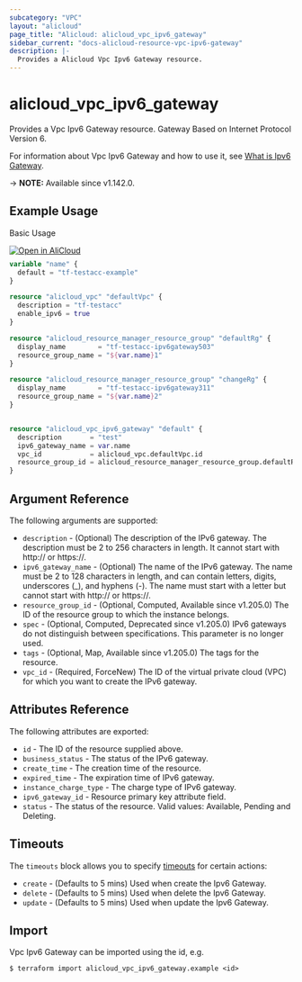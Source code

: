 ```yaml
---
subcategory: "VPC"
layout: "alicloud"
page_title: "Alicloud: alicloud_vpc_ipv6_gateway"
sidebar_current: "docs-alicloud-resource-vpc-ipv6-gateway"
description: |-
  Provides a Alicloud Vpc Ipv6 Gateway resource.
---
```


# alicloud_vpc_ipv6_gateway

Provides a Vpc Ipv6 Gateway resource. Gateway Based on Internet Protocol Version 6.

For information about Vpc Ipv6 Gateway and how to use it, see [What is Ipv6 Gateway](https://www.alibabacloud.com/help/en/virtual-private-cloud/latest/createipv6gateway).

-> **NOTE:** Available since v1.142.0.

## Example Usage

Basic Usage

<div style="display: block;margin-bottom: 40px;"><div class="oics-button" style="float: right;position: absolute;margin-bottom: 10px;">
  <a href="https://api.aliyun.com/terraform?resource=alicloud_vpc_ipv6_gateway&exampleId=d97797f0-b837-212d-a0be-0587d2cd424aa8696d39&activeTab=example&spm=docs.r.vpc_ipv6_gateway.0.d97797f0b8&intl_lang=EN_US" target="_blank">
    <img alt="Open in AliCloud" src="https://img.alicdn.com/imgextra/i1/O1CN01hjjqXv1uYUlY56FyX_!!6000000006049-55-tps-254-36.svg" style="max-height: 44px; max-width: 100%;">
  </a>
</div></div>

```terraform
variable "name" {
  default = "tf-testacc-example"
}

resource "alicloud_vpc" "defaultVpc" {
  description = "tf-testacc"
  enable_ipv6 = true
}

resource "alicloud_resource_manager_resource_group" "defaultRg" {
  display_name        = "tf-testacc-ipv6gateway503"
  resource_group_name = "${var.name}1"
}

resource "alicloud_resource_manager_resource_group" "changeRg" {
  display_name        = "tf-testacc-ipv6gateway311"
  resource_group_name = "${var.name}2"
}


resource "alicloud_vpc_ipv6_gateway" "default" {
  description       = "test"
  ipv6_gateway_name = var.name
  vpc_id            = alicloud_vpc.defaultVpc.id
  resource_group_id = alicloud_resource_manager_resource_group.defaultRg.id
}
```

## Argument Reference

The following arguments are supported:
* `description` - (Optional) The description of the IPv6 gateway. The description must be 2 to 256 characters in length. It cannot start with http:// or https://.
* `ipv6_gateway_name` - (Optional) The name of the IPv6 gateway. The name must be 2 to 128 characters in length, and can contain letters, digits, underscores (_), and hyphens (-). The name must start with a letter but cannot start with http:// or https://.
* `resource_group_id` - (Optional, Computed, Available since v1.205.0) The ID of the resource group to which the instance belongs.
* `spec` - (Optional, Computed, Deprecated since v1.205.0) IPv6 gateways do not distinguish between specifications. This parameter is no longer used.
* `tags` - (Optional, Map, Available since v1.205.0) The tags for the resource.
* `vpc_id` - (Required, ForceNew) The ID of the virtual private cloud (VPC) for which you want to create the IPv6 gateway.



## Attributes Reference

The following attributes are exported:
* `id` - The ID of the resource supplied above.
* `business_status` - The status of the IPv6 gateway.
* `create_time` - The creation time of the resource.
* `expired_time` - The expiration time of IPv6 gateway.
* `instance_charge_type` - The charge type of IPv6 gateway.
* `ipv6_gateway_id` - Resource primary key attribute field.
* `status` - The status of the resource. Valid values: Available, Pending and Deleting.

## Timeouts

The `timeouts` block allows you to specify [timeouts](https://developer.hashicorp.com/terraform/language/resources/syntax#operation-timeouts) for certain actions:
* `create` - (Defaults to 5 mins) Used when create the Ipv6 Gateway.
* `delete` - (Defaults to 5 mins) Used when delete the Ipv6 Gateway.
* `update` - (Defaults to 5 mins) Used when update the Ipv6 Gateway.

## Import

Vpc Ipv6 Gateway can be imported using the id, e.g.

```shell
$ terraform import alicloud_vpc_ipv6_gateway.example <id>
```